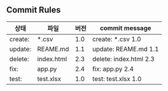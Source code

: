 ## Commit Rules

|상태|파일|버전|commit message|
|---|---|---|------|
|create:|*.csv|1.0|create: *.csv 1.0|
|update:|REAME.md|1.1|update: REAME.md 1.1|
|delete:|index.html|2.3|delete: index.html 2.3|
|fix:|app.py|2.4|fix: app.py 2.4|
|test:|test.xlsx|1.0|test: test.xlsx 1.0|
